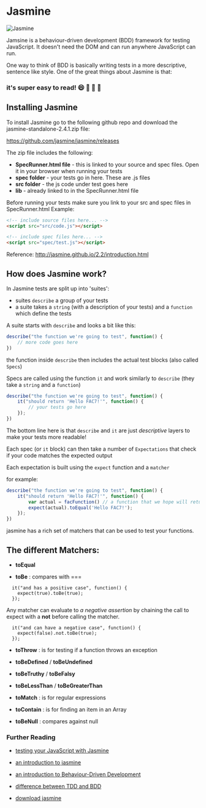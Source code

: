 # Jasmine

![Jasmine](https://upload.wikimedia.org/wikipedia/en/2/22/Logo_jasmine.svg)

Jamsine is a behaviour-driven development (BDD) framework for testing JavaScript. It doesn't need the DOM and can run anywhere JavaScript can run.

One way to think of BDD is basically writing tests in a more descriptive, sentence like style. One of the great things about Jasmine is that:

### it's super easy to read! :smile: :confetti_ball: :tada: :book:

## Installing Jasmine

To install Jasmine go to the following github repo and download the jasmine-standalone-2.4.1.zip file:

https://github.com/jasmine/jasmine/releases

The zip file includes the following:

+ **SpecRunner.html file** - this is linked to your source and spec files. Open it in your browser when running your tests
+ **spec folder** - your tests go in here. These are .js files
+ **src folder** - the js code under test goes here
+ **lib** - already linked to in the SpecRunner.html file


Before running your tests make sure you link to your src and spec files in SpecRunner.html
Example:
```html
<!-- include source files here... -->
<script src="src/code.js"></script>

<!-- include spec files here... -->
<script src="spec/test.js"></script>
```

Reference: http://jasmine.github.io/2.2/introduction.html

## How does Jasmine work?

In Jasmine tests are split up into 'suites':

+ suites `describe` a group of your tests
+ a suite takes a `string` (with a description of your tests) and a `function` which define the tests

A suite starts with `describe` and looks a bit like this:

```javascript
describe("the function we're going to test", function() {
    // more code goes here
})
```

the function inside `describe` then includes the actual test blocks (also called `Specs`)

Specs are called using the function `it` and work similarly to `describe` (they take a `string` and a `function`)

```javascript
describe("the function we're going to test", function() {
    it("should return 'Hello FAC7!'", function() {
        // your tests go here
    });
})
```

The bottom line here is that `describe` and `it` are just *descriptive* layers to make your tests more readable!

Each spec (or `it` block) can then take a number of `Expectations` that check if your code matches the expected output

Each expectation is built using the `expect` function and a `matcher`

for example:

```javascript
describe("the function we're going to test", function() {
    it("should return 'Hello FAC7!'", function() {
        var actual = facFunction() // a function that we hope will return 'Hello FAC7!'
        expect(actual).toEqual('Hello FAC7!');
    });
})
```

jasmine has a rich set of matchers that can be used to test your functions.

## The different Matchers:

- **toEqual**

- **toBe** : compares with ===

```
  it("and has a positive case", function() {
    expect(true).toBe(true);
  });
```
Any matcher can evaluate to *a negative assertion* by chaining the call to expect with a **not** before calling the matcher.
```
  it("and can have a negative case", function() {
    expect(false).not.toBe(true);
  });
```
- **toThrow** : is for testing if a function throws an exception

- **toBeDefined** / **toBeUndefined**

- **toBeTruthy** / **toBeFalsy**

- **toBeLessThan** / **toBeGreaterThan**

- **toMatch** : is for regular expressions

- **toContain** : is for finding an item in an Array

- **toBeNull** : compares against null


### Further Reading

+ [testing your JavaScript with Jasmine](http://code.tutsplus.com/tutorials/testing-your-javascript-with-jasmine--net-21229)

+ [an introduction to jasmine](http://jasmine.github.io/2.4/introduction.html)

+ [an introduction to Behaviour-Driven Development](http://dannorth.net/introducing-bdd/)

+ [difference between TDD and BDD](http://joshldavis.com/2013/05/27/difference-between-tdd-and-bdd/)

+ [download jasmine](https://github.com/jasmine/jasmine/releases)
